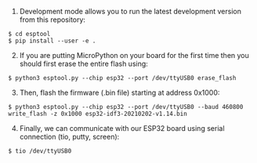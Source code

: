 1. Development mode allows you to run the latest development version from this repository:

```
$ cd esptool
$ pip install --user -e .
```

2. If you are putting MicroPython on your board for the first time then you should first erase the entire flash using:

```
$ python3 esptool.py --chip esp32 --port /dev/ttyUSB0 erase_flash
```

3. Then, flash the firmware (.bin file) starting at address 0x1000:

```
$ python3 esptool.py --chip esp32 --port /dev/ttyUSB0 --baud 460800 write_flash -z 0x1000 esp32-idf3-20210202-v1.14.bin
```

4. Finally, we can communicate with our ESP32 board using serial connection (tio, putty, screen):
```
$ tio /dev/ttyUSB0
```
